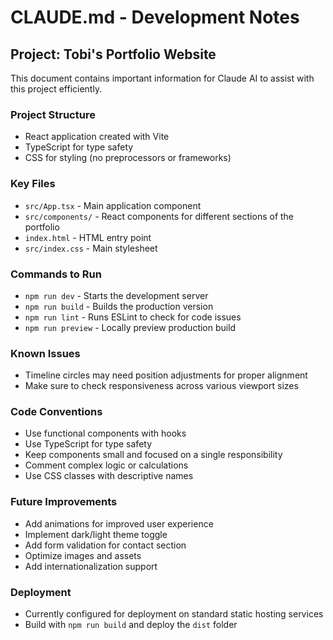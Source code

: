 # CLAUDE.md - Development Notes

## Project: Tobi's Portfolio Website

This document contains important information for Claude AI to assist with this project efficiently.

### Project Structure
- React application created with Vite
- TypeScript for type safety
- CSS for styling (no preprocessors or frameworks)

### Key Files
- `src/App.tsx` - Main application component
- `src/components/` - React components for different sections of the portfolio
- `index.html` - HTML entry point
- `src/index.css` - Main stylesheet

### Commands to Run
- `npm run dev` - Starts the development server
- `npm run build` - Builds the production version
- `npm run lint` - Runs ESLint to check for code issues
- `npm run preview` - Locally preview production build

### Known Issues
- Timeline circles may need position adjustments for proper alignment
- Make sure to check responsiveness across various viewport sizes

### Code Conventions
- Use functional components with hooks
- Use TypeScript for type safety
- Keep components small and focused on a single responsibility
- Comment complex logic or calculations
- Use CSS classes with descriptive names

### Future Improvements
- Add animations for improved user experience
- Implement dark/light theme toggle
- Add form validation for contact section
- Optimize images and assets
- Add internationalization support

### Deployment
- Currently configured for deployment on standard static hosting services
- Build with `npm run build` and deploy the `dist` folder
